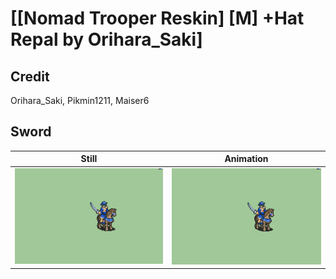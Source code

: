# [\[Nomad Trooper Reskin\] \[M\] +Hat Repal by Orihara_Saki]

## Credit

Orihara_Saki, Pikmin1211, Maiser6

## Sword

| Still | Animation |
| :---: | :-------: |
| ![Sword still](./Sword_000.png) | ![Sword animation](./Sword.gif) |
